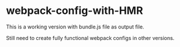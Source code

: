 # webpack-config-with-HMR


This is a working version with bundle.js file as output file.

Still need to create fully functional webpack configs in other versions.

